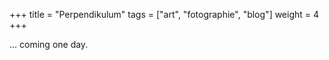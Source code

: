 +++
title = "Perpendikulum"
tags = ["art", "fotographie", "blog"]
weight = 4
+++

... coming one day.
